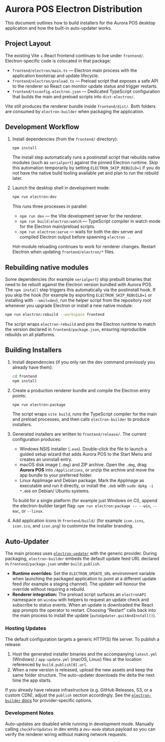 # Aurora POS Electron Distribution

This document outlines how to build installers for the Aurora POS desktop
application and how the built-in auto-updater works.

## Project Layout

The existing Vite + React frontend continues to live under `frontend/`.
Electron-specific code is colocated in that package:

- `frontend/electron/main.ts` — Electron main process with the application
  bootstrap and update lifecycle.
- `frontend/electron/preload.ts` — Preload script that exposes a safe API to the
  renderer so React can monitor update status and trigger restarts.
- `frontend/tsconfig.electron.json` — Dedicated TypeScript configuration that
  builds the main and preload scripts into `dist-electron/`.

Vite still produces the renderer bundle inside `frontend/dist/`. Both folders
are consumed by `electron-builder` when packaging the application.

## Development Workflow

1. Install dependencies (from the `frontend/` directory):

   ```sh
   npm install
   ```

   The install step automatically runs a postinstall script that rebuilds native
   modules (such as `serialport`) against the pinned Electron runtime. Skip this
   automation temporarily by setting `ELECTRON_SKIP_REBUILD=1` if you do not have
   the native build tooling available yet and plan to run the rebuild later.

2. Launch the desktop shell in development mode:

   ```sh
   npm run electron:dev
   ```

   This runs three processes in parallel:

   - `npm run dev` — the Vite development server for the renderer.
   - `npm run build:electron:watch` — TypeScript compiler in watch mode for the
     Electron main/preload scripts.
   - `npm run electron:serve` — waits for both the dev server and compiled
     Electron output before spawning `electron .`.

   Hot-module reloading continues to work for renderer changes. Restart Electron
   when updating `frontend/electron/*` files.

## Rebuilding native modules

Some dependencies (for example `serialport`) ship prebuilt binaries that need to
be rebuilt against the Electron version bundled with Aurora POS. The
`npm install` step triggers this automatically via the postinstall hook. If you
skip the hook (for example by exporting `ELECTRON_SKIP_REBUILD=1` or installing
with `--omit=dev`), run the helper script from the repository root whenever you
upgrade Electron or install a new native module:

```sh
npm run electron:rebuild --workspace frontend
```

The script wraps `electron-rebuild` and pins the Electron runtime to match the
version declared in `frontend/package.json`, ensuring reproducible rebuilds on
all platforms.

## Building Installers

1. Install dependencies (if you only ran the dev command previously you already
   have them):

   ```sh
   cd frontend
   npm install
   ```

2. Create a production renderer bundle and compile the Electron entry points:

   ```sh
   npm run electron:package
   ```

   The script wraps `vite build`, runs the TypeScript compiler for the main and
   preload processes, and then calls `electron-builder` to produce installers.

3. Generated installers are written to `frontend/release/`. The current
   configuration produces:

   - Windows NSIS installer (`.exe`). Double-click the file to launch a guided
     setup wizard that adds Aurora POS to the Start Menu and creates an
     uninstall entry.
   - macOS disk image (`.dmg`) and ZIP archive. Open the `.dmg`, drag **Aurora
     POS** into `/Applications`, or unzip the archive and move the app bundle to
     your preferred folder.
   - Linux AppImage and Debian package. Mark the AppImage as executable and run
     it directly, or install the `.deb` with `sudo dpkg -i *.deb` on Debian/
     Ubuntu systems.

   To build for a single platform (for example just Windows on CI), append the
   electron-builder target flag: `npm run electron:package -- --win`, `--mac`,
   or `--linux`.

4. Add application icons in `frontend/build/` (for example `icon.icns`,
   `icon.ico`, and `icon.png`) to customize the installer branding.

## Auto-Updater

The main process uses [`electron-updater`](https://www.electron.build/auto-update)
with the generic provider. During packaging, `electron-builder` embeds the
default update feed URL declared in `frontend/package.json` under `build.publish`.

- **Runtime overrides:** Set the `ELECTRON_UPDATE_URL` environment variable when
  launching the packaged application to point at a different update feed (for
  example a staging channel). The updater will honour the override without
  requiring a rebuild.
- **Renderer integration:** The preload script surfaces an `electronAPI`
  namespace on `window` with helpers to request an update check and subscribe to
  status events. When an update is downloaded the React app prompts the operator
  to restart. Choosing “Restart” calls back into the main process to install the
  update (`autoUpdater.quitAndInstall()`).

### Hosting Updates

The default configuration targets a generic HTTP(S) file server. To publish a
release:

1. Host the generated installer binaries and the accompanying `latest.yml`
   (Windows) / `app-update.yml` (macOS, Linux) files at the location referenced
   by `build.publish[0].url`.
2. When a new version is released, upload the new assets and keep the same
   folder structure. The auto-updater downloads the delta the next time the app
   starts.

If you already have release infrastructure (e.g. GitHub Releases, S3, or a
custom CDN), adjust the `publish` section accordingly. See the
[`electron-builder` docs](https://www.electron.build/configuration/publish) for
provider-specific options.

### Development Notes

Auto-updates are disabled while running in development mode. Manually calling
`checkForUpdates` in dev emits a `dev-mode` status payload so you can verify the
renderer wiring without making network requests.
